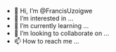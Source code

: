 - 👋 Hi, I’m @FrancisUzoigwe
- 👀 I’m interested in ...
- 🌱 I’m currently learning ...
- 💞️ I’m looking to collaborate on ...
- 📫 How to reach me ...

<!---
FrancisUzoigwe/FrancisUzoigwe is a ✨ special ✨ repository because its `README.md` (this file) appears on your GitHub profile.
You can click the Preview link to take a look at your changes.
--->

